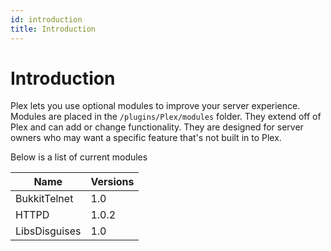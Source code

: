 ```yaml
---
id: introduction
title: Introduction
---
```


# Introduction
Plex lets you use optional modules to improve your server experience. Modules are placed in the `/plugins/Plex/modules` folder. They extend off of Plex and can add or change functionality. They are designed for server owners who may want a specific feature that's not built in to Plex.

Below is a list of current modules

| Name           | Versions  |
| -------------- | --------- |
| BukkitTelnet   | 1.0       |
| HTTPD          | 1.0.2     |
| LibsDisguises  | 1.0       |

